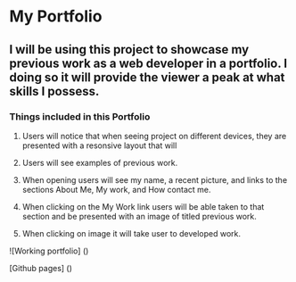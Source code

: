# My Portfolio

##  I will be using this project to showcase my previous work as a web developer in a portfolio. I doing so it will provide the viewer a peak at what skills I possess.

### Things included in this Portfolio

1. Users will notice that when seeing project on different devices, they are presented with a resonsive layout that will 

2. Users will see examples of previous work.

3. When opening users will see my name, a recent picture, and links to the sections About Me, My work, and How contact me.

4. When clicking on the My Work link users will be able taken to that section and be presented with an image of titled previous work.

5. When clicking on image it will take user to developed work.

![Working portfolio] ()

[Github pages] ()